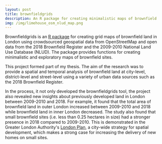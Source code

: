 ```yaml
---
layout: post
title: brownfieldgrids
description: An R package for creating minimalistic maps of brownfield land in London
img: /img/limehouse_osm_nlud_map.png
---
```


Brownfieldgrids is an <a href="https://github.com/lbuk/brownfieldgrids">R package</a> for creating grid maps of brownfield land in London using crowdsourced geospatial data from OpenStreetMap and open data from the 2018 Brownfield Register and the 2009-2010 National Land Use Database (NLUD). The package provides functions for creating minimalistic and exploratory maps of brownfield sites.

This project formed part of my thesis. The aim of the research was to provide a spatial and temporal analysis of brownfield land at city-level, district-level and street-level using a variety of urban data sources such as the 2018 Brownfield Register. 

In the process, it not only developed the brownfieldgrids tool, the project also revealed new insights about previously developed land in London between 2009-2010 and 2018. For example, it found that the total area of brownfield land in outer London increased between 2009-2010 and 2018 while brownfield land in inner London decreased. The study also found that small brownfield sites (i.e. less than 0.25 hectares in size) had a stronger presence in 2018 compared to 2009-2010. This is demonstrated in the Greater London Authority's <a href="https://www.london.gov.uk/what-we-do/planning/london-plan">London Plan</a>, a city-wide strategy for spatial development, which makes a strong case for increasing the delivery of new homes on small sites.
